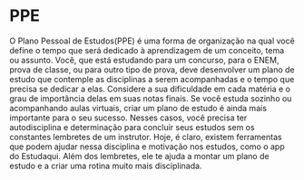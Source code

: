 # PPE
O Plano Pessoal de Estudos(PPE) é uma forma de organização na qual você define o tempo que será dedicado à aprendizagem de um conceito, tema ou assunto.
Você, que está estudando para um concurso, para o ENEM, prova de classe, ou para outro tipo de prova, deve desenvolver um plano de estudo que contemple as disciplinas a serem acompanhadas e o tempo que precisa se dedicar a elas.
Considere a sua dificuldade em cada matéria e o grau de importância delas em suas notas finais.
Se você estuda sozinho ou acompanhando aulas virtuais, criar um plano de estudo é ainda mais importante para o seu sucesso. Nesses casos, você precisa ter autodisciplina e determinação para concluir seus estudos sem os constantes lembretes de um instrutor.
Hoje, é claro, existem ferramentas que podem ajudar nessa disciplina e motivação nos estudos, como o app do Estudaqui. Além dos lembretes, ele te ajuda a montar um plano de estudo e a criar uma rotina muito mais disciplinada.
